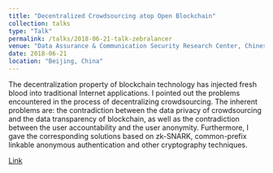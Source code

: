 ```yaml
---
title: "Decentralized Crowdsourcing atop Open Blockchain"
collection: talks
type: "Talk"
permalink: /talks/2018-06-21-talk-zebralancer
venue: "Data Assurance & Communication Security Research Center, Chinese Academy of Science"
date: 2018-06-21
location: "Beijing, China"
---
```


The decentralization property of blockchain technology has injected fresh blood into traditional Internet applications. I pointed out the problems encountered in the process of decentralizing crowdsourcing. The inherent problems are: the contradiction between the data privacy of crowdsourcing and the data transparency of blockchain, as well as the contradiction between the user accountability and the user anonymity. Furthermore, I gave the corresponding solutions based on zk-SNARK, common-prefix linkable anonymous authentication and other cryptography techniques.

[Link](http://dacas.cn/thread.aspx?ID=3783)
